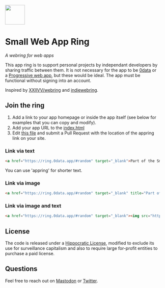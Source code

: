 <a href="https://ring.0data.app"><img src="https://rosano.s3.amazonaws.com/public/swar/identity.svg" width="64"></a>

# Small Web App Ring

_A webring for web apps_

This app ring is to support personal projects by independant developers by sharing traffic between them. It is not necessary for the app to be [0data](https://0data.app) or a [Progressive web app](https://en.wikipedia.org/wiki/Progressive_web_application), but these would be ideal. The app must be functional without signing into an account.

Inspired by [XXIIVV/webring](https://github.com/XXIIVV/webring) and [indiewebring](https://indieweb.org/indiewebring).

## Join the ring

1. Add a link to your app homepage or inside the app itself (see below for examples that you can copy and modify).
2. Add your app URL to the [index.html](https://github.com/0dataapp/lap/edit/master/index.html)
3. Edit [this file](https://github.com/0dataapp/lap/edit/master/index.html) and submit a Pull Request with the location of the appring link on your site.

### Link via text

```html
<a href="https://ring.0data.app/#random" target="_blank">Part of the Small Web App Ring</a>
```

You can use 'appring' for shorter text.

### Link via image

```html
<a href="https://ring.0data.app/#random" target="_blank" title="Part of the Small Web App Ring"><img src="https://ring.0data.app/identity.svg" width="24" /></a>
```

### Link via image and text

```html
<a href="https://ring.0data.app/#random" target="_blank"><img src="https://ring.0data.app/identity.svg" width="24" align="left" hspace="4" role="presentation" /> Part of the Small Web App Ring</a>
```

## License

The code is released under a [Hippocratic License](https://firstdonoharm.dev), modified to exclude its use for surveillance capitalism and also to require large for-profit entities to purchase a paid license.

## Questions

Feel free to reach out on [Mastodon](https://merveilles.town/@rosano) or [Twitter](https://twitter.com/rosano).
